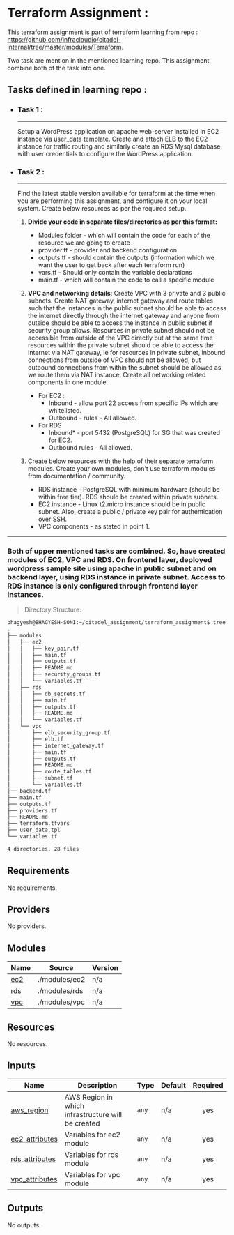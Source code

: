 # Terraform Assignment :

This terraform assignment is part of terraform learning from repo : https://github.com/infracloudio/citadel-internal/tree/master/modules/Terraform.

Two task are mention in the mentioned learning repo. This assignment combine both of the task into one.

## Tasks defined in learning repo :

  - ### Task 1 :
    ---
    Setup a WordPress application on apache web-server installed in EC2 instance via user_data template. Create and attach ELB to the EC2 instance for traffic routing and similarly create an RDS Mysql database with user credentials to configure the WordPress application. 

  - ### Task 2 :
    ---
    Find the latest stable version available for terraform at the time when you are performing this assignment, and configure it on your local system. Create below resources as per the required setup.
    1. **Divide your code in separate files/directories as per this format:**
         - Modules folder - which will contain the code for each of the resource we are going to create
         - provider.tf - provider and backend configuration
         - outputs.tf - should contain the outputs (information which we want the user to get back after each terraform run)
         - vars.tf - Should only contain the variable declarations
         - main.tf - which will contain the code to call a specific module
  
    2. **VPC and networking details**: Create VPC with 3 private and 3 public subnets. Create NAT gateway, internet gateway and route tables such that the instances in the public subnet should be able to access the internet directly through the internet gateway and anyone from outside should be able to access the instance in public subnet if security group allows. Resources in private subnet should not be accessible from outside of the VPC directly but at the same time resources within the private subnet should be able to access the internet via NAT gateway, ie for resources in private subnet, inbound connections from outside of VPC should not be allowed, but outbound connections from within the subnet should be allowed as we route them via NAT instance. Create all networking related components in one module.
         - For EC2 :
            - Inbound - allow port 22 access from specific IPs which are whitelisted. 
             - Outbound - rules - All allowed.
         - For RDS 
             - Inbound* - port 5432 (PostgreSQL) for SG that was created for EC2.
             - Outbound rules - All allowed.

    3. Create below resources with the help of their separate terraform modules. Create your own modules, don't use terraform modules from documentation / community.
         - RDS instance - PostgreSQL with minimum hardware (should be within free tier). RDS should be created within private subnets.
         - EC2 instance - Linux t2.micro instance should be in public subnet. Also, create a public / private key pair for authentication over SSH.
         -  VPC components - as stated in point 1.

---

### **Both of upper mentioned tasks are combined. So, have created modules of EC2, VPC and RDS. On frontend layer, deployed wordpress sample site using apache in public subnet and on backend layer, using RDS instance in private subnet. Access to RDS instance is only configured through frontend layer instances.**

> Directory Structure:
```bash
bhagyesh@BHAGYESH-SONI:~/citadel_assignment/terraform_assignment$ tree --dirsfirst
.
├── modules
│   ├── ec2
│   │   ├── key_pair.tf
│   │   ├── main.tf
│   │   ├── outputs.tf
│   │   ├── README.md
│   │   ├── security_groups.tf
│   │   └── variables.tf
│   ├── rds
│   │   ├── db_secrets.tf
│   │   ├── main.tf
│   │   ├── outputs.tf
│   │   ├── README.md
│   │   └── variables.tf
│   └── vpc
│       ├── elb_security_group.tf
│       ├── elb.tf
│       ├── internet_gateway.tf
│       ├── main.tf
│       ├── outputs.tf
│       ├── README.md
│       ├── route_tables.tf
│       ├── subnet.tf
│       └── variables.tf
├── backend.tf
├── main.tf
├── outputs.tf
├── providers.tf
├── README.md
├── terraform.tfvars
├── user_data.tpl
└── variables.tf

4 directories, 28 files
```

<!-- BEGIN_TF_DOCS -->
## Requirements

No requirements.

## Providers

No providers.

## Modules

| Name                                          | Source        | Version |
| --------------------------------------------- | ------------- | ------- |
| <a name="module_ec2"></a> [ec2](#module\_ec2) | ./modules/ec2 | n/a     |
| <a name="module_rds"></a> [rds](#module\_rds) | ./modules/rds | n/a     |
| <a name="module_vpc"></a> [vpc](#module\_vpc) | ./modules/vpc | n/a     |

## Resources

No resources.

## Inputs

| Name                                                                           | Description                                        | Type  | Default | Required |
| ------------------------------------------------------------------------------ | -------------------------------------------------- | ----- | ------- | :------: |
| <a name="input_aws_region"></a> [aws\_region](#input\_aws\_region)             | AWS Region in which infrastructure will be created | `any` | n/a     |   yes    |
| <a name="input_ec2_attributes"></a> [ec2\_attributes](#input\_ec2\_attributes) | Variables for ec2 module                           | `any` | n/a     |   yes    |
| <a name="input_rds_attributes"></a> [rds\_attributes](#input\_rds\_attributes) | Variables for rds module                           | `any` | n/a     |   yes    |
| <a name="input_vpc_attributes"></a> [vpc\_attributes](#input\_vpc\_attributes) | Variables for vpc module                           | `any` | n/a     |   yes    |

## Outputs

No outputs.
<!-- END_TF_DOCS -->